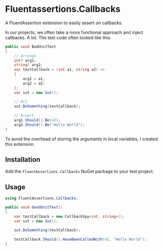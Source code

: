 # Fluentassertions.Callbacks

A FluentAssertion extension to easily assert on callbacks.

In our projects, we often take a more functional approach and inject callbacks. A lot.
The test code often looked like this:

```csharp
public void BadUnitTest
{
    // Arrange
    int? arg1;
    string? arg2;
    var testCallback = (int a1, string a2) =>
    {
        arg1 = a1;
        arg2 = a2;
    };
    var sut = new Sut();
    
    // Act
    sut.DoSomething(testCallback);
    
    // Assert
    arg1.Should().Be(42);
    arg2.Should().Be("Hello World");
}
```

To avoid the overhead of storing the arguments in local variables, I created this extension.

## Installation

Add the `FluentAssertions.Callbacks` NuGet package to your test project.

## Usage

```csharp
using FluentAssertions.Callbacks;

public void GoodUnitTest()
{
    var testCallback = new CallbackSpy<int, string>();
    var sut = new Sut();
    
    sut.DoSomething(testCallback);
    
    testCallback.Should().HaveBeenCalledWith(42, "Hello World");
}
```
